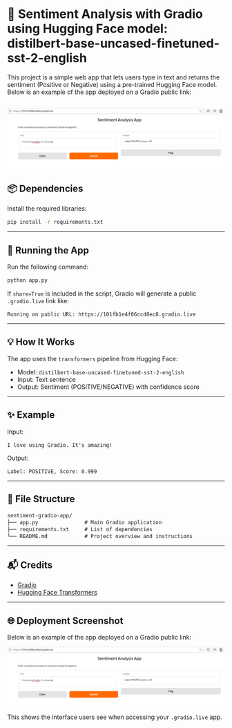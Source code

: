 # 🧠 Sentiment Analysis with Gradio using Hugging Face model: distilbert-base-uncased-finetuned-sst-2-english

This project is a simple web app that lets users type in text and returns the sentiment (Positive or Negative) using a pre-trained Hugging Face model.
Below is an example of the app deployed on a Gradio public link:

![Gradio Deployment](deploy_.png)
---

## 📦 Dependencies

Install the required libraries:

```bash
pip install -r requirements.txt
```

---

## 🚀 Running the App

Run the following command:

```bash
python app.py
```

If `share=True` is included in the script, Gradio will generate a public `.gradio.live` link like:

```
Running on public URL: https://101fb1e4f06ccd8ec8.gradio.live
```

---

## 💡 How It Works

The app uses the `transformers` pipeline from Hugging Face:

- Model: `distilbert-base-uncased-finetuned-sst-2-english`
- Input: Text sentence
- Output: Sentiment (POSITIVE/NEGATIVE) with confidence score

---

## ✨ Example

Input:
```
I love using Gradio. It's amazing!
```

Output:
```
Label: POSITIVE, Score: 0.999
```

---

## 📁 File Structure

```
sentiment-gradio-app/
├── app.py               # Main Gradio application
├── requirements.txt     # List of dependencies
└── README.md            # Project overview and instructions
```

---

## 📬 Credits

- [Gradio](https://gradio.app)
- [Hugging Face Transformers](https://huggingface.co/transformers/)

---

## 🌐 Deployment Screenshot

Below is an example of the app deployed on a Gradio public link:

![Gradio Deployment](deploy_.png)

This shows the interface users see when accessing your `.gradio.live` app.
